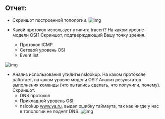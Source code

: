 ## Отчет:

- Скриншот построенной топологии.
![img](https://i.imgur.com/rlCbh6J.png "Топология")

- Какой протокол использует утилита tracert? На каком уровне модели OSI? Скриншот, подтверждающий Вашу точку зрения.
  - Протокол  ICMP
  - Сетевой уровень OSI
  - Event list
  
![img](https://i.imgur.com/YqlayCW.png "Event List Tracert")

- Анализ использования утилиты nslookup. На каком протоколе работает, на каком уровне модели OSI? Анализ результатов выполнения команды (что пытались сделать, что получили, почему). Скриншот. 
  - DNS протокол
  - Прикладной уровень OSI
  - nslookup www.ya.ru, выдал ошибку таймаута, так как нигде у нас в топологии не поднят DNS.
![img](https://i.imgur.com/oAkYdgy.png "nslookup")
